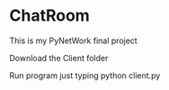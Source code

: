 # ChatRoom
This is my PyNetWork final project

Download the Client folder

Run program just typing python client.py
